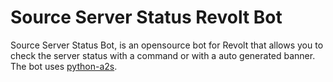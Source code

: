 # Source Server Status Revolt Bot
Source Server Status Bot, is an opensource bot for Revolt that allows you to check the server status with a command or with a auto generated banner. The bot uses [python-a2s](https://github.com/Yepoleb/python-a2s).
